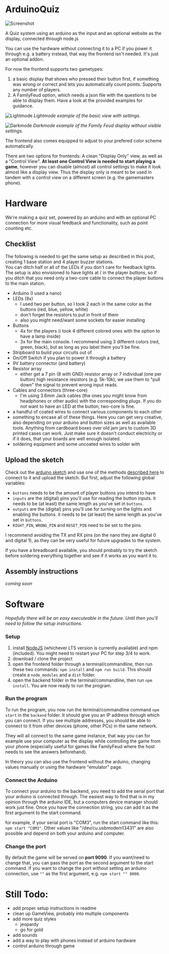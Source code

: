 # ArduinoQuiz

![Screenshot](https://user-images.githubusercontent.com/7681159/207215220-6b675ad1-3486-4e9f-99b7-ded22e3942ff.png)

A Quiz system using an arduino as the input and an optional website as the display, connected through node.js

You can use the hardware without connecting it to a PC if you power it through e.g. a battery instead, that way the frontend isn't needed. It's just an optional addon.

For now the frontend supports two gametypes: 

1. a basic display that shows who pressed their button first, if something was wrong or correct and lets you automatically count points. Supports any number of players.  
2. A FamilyFeud option, which needs a json file with the questions to be able to display them. Have a look at the provided examples for guidance.

![Lightmode](https://user-images.githubusercontent.com/7681159/207215381-23b46030-0cab-4e9e-bfd5-bc41a369fcca.png)
_Lightmode example of the basic view with settings._

![Darkmode](https://user-images.githubusercontent.com/7681159/207215397-9b8768b3-704c-48c8-b83f-d3b217f90de5.png)
_Darkmode example of the Family Feud display without visible settings._


The frontend also comes equipped to adjust to your prefered color scheme automatically.

There are two options for frontends: A clean "Display Only" view, as well as a "Control View". **At least one Control View is needed to start playing a game**, however you can disable (almost) all control settings to make it look almost like a display view. Thus the display only is meant to be used in tandem with a control view on a different screen (e.g. the gamemasters phone).

# Hardware 

We're making a quiz set, powered by an arduino and with an optional PC connection for more visual feedback and functionality, such as point counting etc.

## Checklist

The following is needed to get the same setup as described in this post, creating 1 base station and 4 player buzzer stations.  
You can ditch half or all of the LEDs if you don't care for feedback lights.  
The setup is also envisioned to have lights at / in the player buttons, so if you ditch that you need only a two-core cable to connect the player buttons to the main station.

- Arduino (I used a nano)
- LEDs (8x) 
  - I used two per button, so I took 2 each in the same color as the buttons (red, blue, yellow, white)
  - don't forget the resistors to put in front of them
  - also you might need/want some sockets for easier installing
- Buttons  
	- 4x for the players (i took 4 different colored ones with the option to have a lamp inside)
	- 3x for the main console. I recommend using 3 different colors (red, green, black), but as long as you label them you'll be fine.
- Stripboard to build your circuits out of
- On/Off Switch if you plan to power it through a battery
- 9V battery connector (and battery)
- Resistor array  
  - either get a 7 pin (8 with GND) resistor array or 7 individual (one per button) high resistance resistors (e.g. 5k-10k), we use them to "pull down" the signal to prevent wrong input reads.
- Cables and connectors (three-core)  
  - I'm using 3.6mm Jack cables (the ones you might know from headphones or other audio) with the corresponding plugs. If you do not want to have an LED at the button, two-core is fine.
- a handful of coated wires to connect various components to each other
- something to encase all of these things. Here you can get very creative, also depending on your arduino and button sizes as well as available tools. Anything from cardboard boxes over old jam jars to custom 3D printed cases can work. Just make sure it doesn't conduct electricity or if it does, that your boards are well enough isolated.
- soldering equipment and some uncoated wires to solder with

## Upload the sketch

Check out the [arduino sketch](/arduino/arduino.ino) and use one of the methods [described here](https://www.arduino.cc/en/Guide) to connect to it and upload the sketch. But first, adjust the following global variables:

- `buttons` needs to be the amount of player buttons you intend to have
- `inputs` are the (digital) pins you'll use for reading the button inputs. it needs to be (at least) the same length as you've set in `buttons`.
- `outputs` are the (digital) pins you'll use for turning on the lights and enabling the buttons. it needs to be (at least) the same length as you've set in `buttons`.
- `RIGHT_PIN`, `WRONG_PIN` and `RESET_PIN` need to be set to the pins 

I recommend avoiding the TX and RX pins (on the nano they are digital 0 and digital 1), as they can be very useful for future upgrades to the system.

If you have a breadboard available, you should probably to try the sketch before soldering everything together and see if it works as you want it to.

## Assembly instructions

_coming soon_

# Software

_Hopefully there will be an easy executeable in the future. Until then you'll need to follow the setup instructions._

### Setup

1. install [NodeJS](https://nodejs.org/en/) (whichever LTS version is currently available) and npm (included). You might need to restart your PC for step 3/4 to work.
2. download / clone the project
3. open the frontend folder through a terminal/commandline, then run these two commands: `npm install` and `npm run build`. This should create a `node_modules` and a `dist` folder.
4. open the backend folder in the terminal/commandline, then run `npm install`. You are now ready to run the program.

### Run the program

To run the program, you now run the terminal/commandline command `npm start` in the `backend` folder. It should give you an IP address through which you can connect. If you see multiple addresses, you should be able to connect to it from other devices (phone, other PCs) in the same network.  

They will all connect to the same game instance, that way you can for example use your computer as the display while controlling the game from your phone (especially useful for games like FamilyFeud where the host needs to see the answers beforehand).

In theory you can also use the frontend without the arduino, changing values manually or using the hardware "emulator" page.

### Connect the Arduino

To connect your arduino to the backend, you need to add the serial port that your arduino is connected through. The easiest way to find that is in my opinion through the arduino IDE, but a computers device manager should work just fine. Once you have the connection string, you can add it as the first argument to the start command.

for example, if your serial port is "COM3", run the start command like this: `npm start "COM3"`. Other values like "/dev/cu.usbmodem13431" are also possible and depend on both your arduino and computer.

### Change the port

By default the game will be served on **port 9090**. If you want/need to change that, you can pass the port as the second argument to the start command. If you want to change the port without setting an arduino connection, use `""` as the first argument, e.g. `npm start "" 8000`.


# Still Todo:

- add proper setup instructions in readme
- clean up GameView, probably into multiple components
- add more quiz styles
	- jeopardy
	- go for gold
- add sounds
- add a way to play with phones instead of arduino hardware
- control arduino through game
